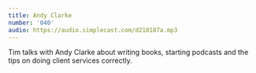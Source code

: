 ```yaml
---
title: Andy Clarke
number: '040'
audio: https://audio.simplecast.com/d218187a.mp3
---
```


Tim talks with Andy Clarke about writing books, starting podcasts and the tips on doing client services correctly.
